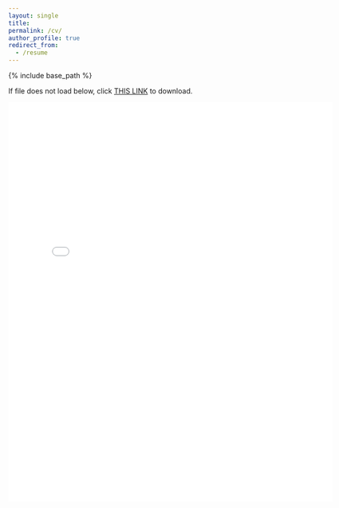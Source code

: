 ```yaml
---
layout: single
title:
permalink: /cv/
author_profile: true
redirect_from:
  - /resume
---
```


{% include base_path %}

If file does not load below, click [THIS LINK](https://cseveren.github.io/files/Severen_CV_202412.pdf) to download.

<embed src="{{ site.baseurl }}/files/Severen_CV_202412.pdf" width="650" height="800" type='application/pdf'>
